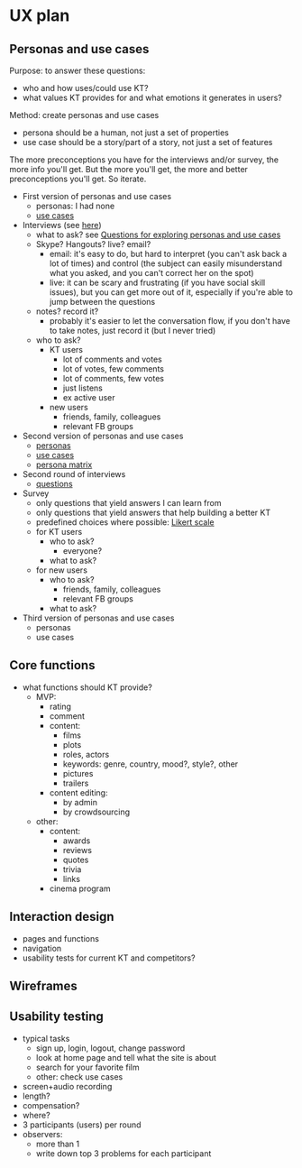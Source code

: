 # UX plan


## Personas and use cases

Purpose: to answer these questions:

- who and how uses/could use KT?
- what values KT provides for and what emotions it generates in users?

Method: create personas and use cases

- persona should be a human, not just a set of properties
- use case should be a story/part of a story, not just a set of features

The more preconceptions you have for the interviews and/or survey, the more info you'll get. But the more you'll get, the more and better preconceptions you'll get. So iterate.

- First version of personas and use cases
    - personas: I had none
    - [use cases](use_cases_v1.md)
- Interviews (see [here](interviews/))
    - what to ask? see [Questions for exploring personas and use cases](persona_interview_questions.md)
    - Skype? Hangouts? live? email?
        - email: it's easy to do, but hard to interpret (you can't ask back a lot of times) and control (the subject can easily misunderstand what you asked, and you can't correct her on the spot)
        - live: it can be scary and frustrating (if you have social skill issues), but you can get more out of it, especially if you're able to jump between the questions
    - notes? record it?
        - probably it's easier to let the conversation flow, if you don't have to take notes, just record it (but I never tried)
    - who to ask?
        - KT users
            - lot of comments and votes
            - lot of votes, few comments
            - lot of comments, few votes
            - just listens
            - ex active user
        - new users
            - friends, family, colleagues
            - relevant FB groups
- Second version of personas and use cases
    - [personas](personas_v2.md)
    - [use cases](use_cases_v2.md)
    - [persona matrix](https://docs.google.com/spreadsheets/d/1MQLYhMIrHgpRXV3eS9elp-Ncf2NSJ1lLInfGBwpTNyc/edit?usp=sharing)
- Second round of interviews
    - [questions](persona_interview_questions_v2.md)
- Survey
    - only questions that yield answers I can learn from
    - only questions that yield answers that help building a better KT
    - predefined choices where possible: [Likert scale](http://en.wikipedia.org/wiki/Likert_scale)
    - for KT users
        - who to ask?
            - everyone?
        - what to ask?
    - for new users
        - who to ask?
            - friends, family, colleagues
            - relevant FB groups
        - what to ask?
- Third version of personas and use cases
    - personas
    - use cases


## Core functions

- what functions should KT provide?
    - MVP:
        - rating
        - comment
        - content:
            - films
            - plots
            - roles, actors
            - keywords: genre, country, mood?, style?, other
            - pictures
            - trailers
        - content editing:
            - by admin
            - by crowdsourcing
    - other:
        - content:
            - awards
            - reviews
            - quotes
            - trivia
            - links
        - cinema program


## Interaction design

- pages and functions
- navigation
- usability tests for current KT and competitors?


## Wireframes


## Usability testing

- typical tasks
    - sign up, login, logout, change password
    - look at home page and tell what the site is about
    - search for your favorite film
    - other: check use cases
- screen+audio recording
- length?
- compensation?
- where?
- 3 participants (users) per round
- observers:
    - more than 1
    - write down top 3 problems for each participant
